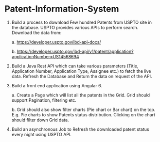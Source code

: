 # Patent-Information-System

1. Build a process to download Few hundred Patents from USPTO site in the database. USPTO provides various APIs to perform search. Download the data from: 

	a.	https://developer.uspto.gov/ibd-api-docs/
  
	b.	https://developer.uspto.gov/ibd-api/v1/patent/application?applicationNumber=US14568694

2. Build a Java Rest API which can take various parameters (Title, Application Number, Application Type, Assignee etc.) to fetch the live data. Refresh the Database and Return the data on request of the API.

3. Build a front end application using Angular 6.

	a. Create a Page which will list all the patents in the Grid. Grid should support Pagination, filtering etc.
  
	b. Grid should also show filter charts (Pie chart or Bar chart) on the top. E.g. Pie charts to show Patents status distribution. Clicking on the chart should filter down Grid data.

4. Build an asynchronous Job to Refresh the downloaded patent status every night using USPTO API.
